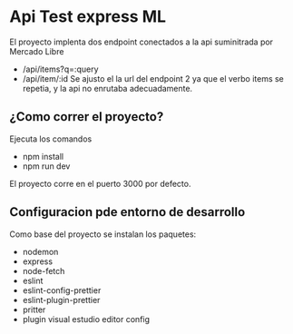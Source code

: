 # Api Test express ML
El proyecto implenta dos endpoint conectados a la api suminitrada por Mercado Libre 
- /api/items?q=​:query
- /api/item/:id
Se ajusto el la url del endpoint 2 ya que el verbo items se repetia,
y la api no enrutaba adecuadamente.

## ¿Como correr el proyecto?
Ejecuta los comandos
- npm install
- npm run dev

El proyecto corre en el puerto 3000 por defecto.

## Configuracion pde entorno de desarrollo
Como base del proyecto se instalan los paquetes:  
- nodemon 
- express
- node-fetch
- eslint 
- eslint-config-prettier 
- eslint-plugin-prettier 
- pritter
- plugin visual estudio editor config
